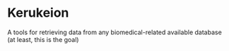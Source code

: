 # Kerukeion
A tools for retrieving data from any biomedical-related available database (at least, this is the goal)
